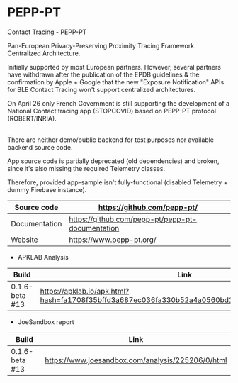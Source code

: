 # PEPP-PT
Contact Tracing - PEPP-PT

Pan-European Privacy-Preserving Proximity Tracing Framework. Centralized Architecture.

Initially supported by most European partners. However, several partners have withdrawn after the publication of the EPDB guidelines & the confirmation by Apple + Google that the new "Exposure Notification" APIs for BLE Contact Tracing won't support centralized architectures.

On April 26 only French Government is still supporting the development of a National Contact tracing app (STOPCOVID) based on PEPP-PT protocol (ROBERT/INRIA).

\
There are neither demo/public backend for test purposes nor available backend source code.

App source code is partially deprecated (old dependencies) and broken, since it's also missing the required Telemetry classes. 

Therefore, provided app-sample isn't fully-functional (disabled Telemetry + dummy Firebase instance).


Source code | https://github.com/pepp-pt/
------------|----------------------------
Documentation | https://github.com/pepp-pt/pepp-pt-documentation
Website | https://www.pepp-pt.org/

- APKLAB Analysis

Build | Link
------|-----
0.1.6-beta #13 | https://apklab.io/apk.html?hash=fa1708f35bffd3a687ec036fa330b52a4a0560bd15063fed5aaf60cab2460ddf

- JoeSandbox report

Build | Link
------|-----
0.1.6-beta #13 | https://www.joesandbox.com/analysis/225206/0/html



